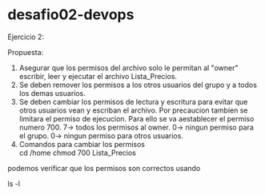 # desafio02-devops

Ejercicio 2:

Propuesta: 

1. Asegurar que los permisos del archivo solo le permitan al "owner" escribir, leer y ejecutar el archivo Lista_Precios.
2. Se deben remover los permisos a los otros usuarios del grupo y a todos los demas usuarios.
3. Se deben cambiar los permisos de lectura y escritura para evitar que otros usuarios vean y escriban el archivo. Por precaucion tambien se limitara el permiso de ejecucion. Para ello se va aestablecer el permiso numero 700. 7-> todos los permisos al owner. 0-> ningun permiso para el grupo. 0-> ningun permiso para otros usuarios.
4. Comandos para cambiar los permisos  
cd /home
chmod 700 Lista_Precios

podemos verificar que los permisos son correctos usando

ls -l
